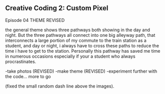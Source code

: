 ## Creative Coding 2: Custom Pixel

Episode 04 THEME REVISED

the general theme shows three pathways both showing in the day and night. But the three pathways all connect into one big alleyway path, that interconnects a large portion of my commute to the train station as a student, and day or night, i always have to cross these paths to reduce the time i have to get to the station. Personally this pathway has saved me time in numerous occasions especially if your a student who always procrastinates.

-take photos (REVISED)
-make theme (REVISED)
-experiment further with the code... more to go

(fixed the small random dash line above the images).


